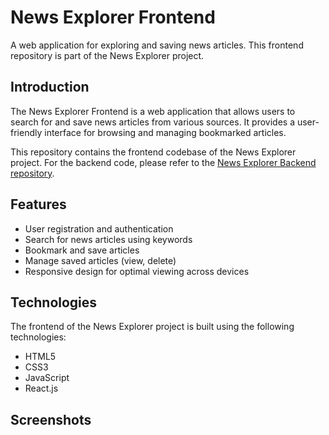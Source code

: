 # News Explorer Frontend

A web application for exploring and saving news articles. This frontend repository is part of the News Explorer project.

## Introduction

The News Explorer Frontend is a web application that allows users to search for and save news articles from various sources. It provides a user-friendly interface for browsing and managing bookmarked articles.

This repository contains the frontend codebase of the News Explorer project. For the backend code, please refer to the [News Explorer Backend repository](https://github.com/avishaypesk/news-explorer-api).

## Features

- User registration and authentication
- Search for news articles using keywords
- Bookmark and save articles
- Manage saved articles (view, delete)
- Responsive design for optimal viewing across devices

## Technologies

The frontend of the News Explorer project is built using the following technologies:

- HTML5
- CSS3
- JavaScript
- React.js

## Screenshots
